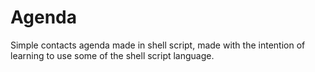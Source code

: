 # Agenda
Simple contacts agenda made in shell script, made with the intention of learning to use some of the shell script language.
